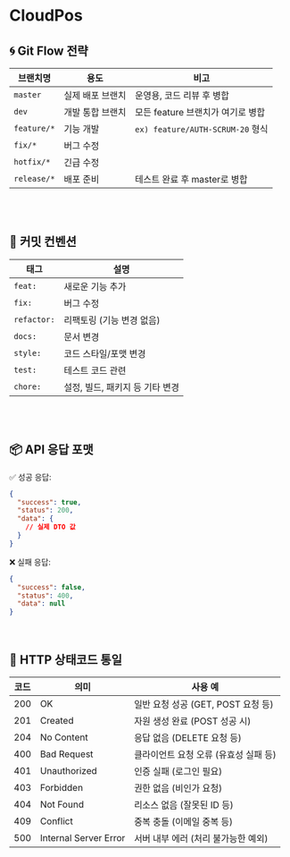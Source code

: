 # CloudPos


## 🌀 Git Flow 전략

| 브랜치명 | 용도 | 비고 |
|---------|------|------|
| `master` | 실제 배포 브랜치 | 운영용, 코드 리뷰 후 병합 |
| `dev` | 개발 통합 브랜치 | 모든 feature 브랜치가 여기로 병합 |
| `feature/*` | 기능 개발 | `ex) feature/AUTH-SCRUM-20` 형식 |
| `fix/*` | 버그 수정 | |
| `hotfix/*` | 긴급 수정 | |
| `release/*` | 배포 준비 | 테스트 완료 후 master로 병합 |



<br><br>

## 💬 커밋 컨벤션

| 태그 | 설명 |
|------|------|
| `feat:` | 새로운 기능 추가 |
| `fix:` | 버그 수정 |
| `refactor:` | 리팩토링 (기능 변경 없음) |
| `docs:` | 문서 변경 |
| `style:` | 코드 스타일/포맷 변경 |
| `test:` | 테스트 코드 관련 |
| `chore:` | 설정, 빌드, 패키지 등 기타 변경 |

<br><br>

## 📦 API 응답 포맷


✅ 성공 응답:
```json
{
  "success": true,
  "status": 200,
  "data": {
    // 실제 DTO 값
  }
}
```
❌ 실패 응답:

```json
{
  "success": false,
  "status": 400,
  "data": null
}
```

<br>

## 🚦 HTTP 상태코드 통일

| 코드 | 의미                   | 사용 예                                |
|------|------------------------|----------------------------------------|
| 200  | OK                     | 일반 요청 성공 (GET, POST 요청 등)    |
| 201  | Created                | 자원 생성 완료 (POST 성공 시)         |
| 204  | No Content             | 응답 없음 (DELETE 요청 등)            |
| 400  | Bad Request            | 클라이언트 요청 오류 (유효성 실패 등) |
| 401  | Unauthorized           | 인증 실패 (로그인 필요)               |
| 403  | Forbidden              | 권한 없음 (비인가 요청)               |
| 404  | Not Found              | 리소스 없음 (잘못된 ID 등)           |
| 409  | Conflict               | 중복 충돌 (이메일 중복 등)            |
| 500  | Internal Server Error  | 서버 내부 에러 (처리 불가능한 예외)   |
